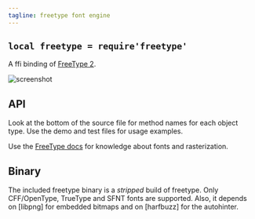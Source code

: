```yaml
---
tagline: freetype font engine
---
```


## `local freetype = require'freetype'`

A ffi binding of [FreeType 2].

![screenshot]

## API

Look at the bottom of the source file for method names for each object type.
Use the demo and test files for usage examples.

Use the [FreeType docs] for knowledge about fonts and rasterization.

## Binary

The included freetype binary is a *stripped* build of freetype.
Only CFF/OpenType, TrueType and SFNT fonts are supported. Also, it depends
on [libpng] for embedded bitmaps and on [harfbuzz] for the autohinter.

[FreeType 2]:    http://freetype.org/freetype2/
[FreeType docs]: http://www.freetype.org/freetype2/docs/documentation.html
[screenshot]:    /files/luapower/media/www/freetype_demo.png
